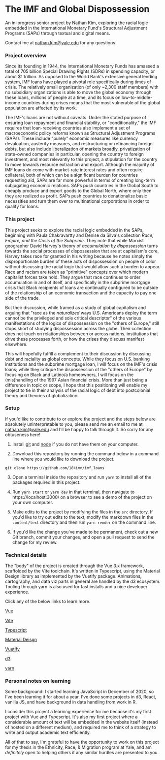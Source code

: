 # The IMF and Global Dispossession

An in-progress senior project by Nathan Kim, exploring the racial
logic embedded in the International Monetary Fund's Structural
Adjustment Programs (SAPs) through textual and digital means.

Contact me at nathan.kim@yale.edu for any questions.

### Project overview

Since its founding in 1944, the International Monetary Funds has
amassed a total of 705 billion Special Drawing Rights (SDRs) in
spending capacity, or about \$1 trillion. As opposed to the World
Bank's extensive general lending system, IMF loans have played a
pivotal role specifically during times of crisis. The relatively small
organization (of only \~2,300 staff members) with no subsidiary
organizations is able to move the global economy through these loans,
millions of people at a time, and its focus on low-to-middle-income
countries during crises means that the most vulnerable of the global
population are affected by its work.

The IMF's loans are not without caveats. Under the stated purpose of
ensuring loan repayment and financial stability, or "conditionality,"
the IMF requires that loan-receiving countries also implement a set of
macroeconomic policy reforms known as Structural Adjustment Programs
(SAPs). These include "purely" economic measures like currency
devaluation, austerity measures, and restructuring or refinancing
foreign debts, but also include liberalization of markets broadly,
privatization of state-owned companies in particular, opening the
country to foreign investment, and most relevantly to this project, a
stipulation for the country to move towards resource extraction and
export. Although the majority of IMF loans do come with market-rate
interest rates and often require collateral, both of which can be a
significant burden for countries requesting aid, SAPs are far more
powerful in terms of creating long-term subjugating economic
relations. SAPs push countries in the Global South to cheaply produce
and export goods to the Global North, where only then they are
realized as profit. SAPs push countries to denationalize basic
necessities and turn them over to multinational corporations in order
to qualify for loans.

### This project

This project seeks to explore the racial logic embedded in the SAPs,
beginning with Paula Chakravartty and Denise da Silva's collection
_Race, Empire, and the Crisis of the Subprime_. They note that while
Marxist geographer David Harvey's theory of _accumulation by
dispossession_ turns towards the social processes of dispossession
that are at capitalism's core, Harvey takes race for granted in his
writing because he notes simply the disproportionate burden of these
acts of dispossession on people of color without discussing the racial
logic that would allow such a burden to appear. Race and racism are
taken as "primitive" concepts over which modern capitalist forces take
hold. They argue that race continues to order accumulation in and of
itself, and specifically in the subprime mortgage crisis that Black
recipients of loans are continually configured to be outside of the
relationship of an economic transaction and the capacity to pay one
side of the trade.

But their discussion, while framed as a study of global capitalism and
arguing that "race as the _naturalized_ ways U.S. Americans deploy the
term cannot be the privileged and sole critical descriptor" of the
various manifestations of the logics of dispossession on the "others
of Europe," still stops short of studying dispossession across the
globe. Their collection does not touch on relationships between or
across nations, institutions that drive these processes forth, or how
the crises they discuss manifest elsewhere.

This will hopefully fulfill a complement to their discussion by
discussing debt and raciality as global concepts. While they focus on
U.S. banking institutions and the subprime mortgage loan, I will focus
on the IMF's crisis loans; while they critique the dispossession of
the "others of Europe" by focusing on Black and Latino/a homeowners, I
will focus on the (mis)handling of the 1997 Asian financial crisis.
More than just being a difference in topic or scope, I hope that this
positioning will enable my project to tie in their analysis of the
racial logic of debt into postcolonial theory and theories of
globalization.

### Setup

If you'd like to contribute to or explore the project and the steps
below are absolutely uninterpretable to you, please send me an email
to me at nathan.kim@yale.edu and I'll be happy to talk through it. So
sorry for any obtuseness here!

1. Install
   [git](https://git-scm.com/book/en/v2/Getting-Started-Installing-Git)
   and [node](https://nodejs.org/en/download/) if you do not have them
   on your computer.

2. Download this repository by running the command below in a command
   line where you would like to download the project.

```
git clone https://github.com/18kimn/imf_loans
```

3. Open a terminal inside the repository and run `yarn` to install all
   of the packages required in this project.

4. Run `yarn start` or `yarn dev` in that terminal, then navigate to
   https://localhost:3000/ on a browser to see a demo of the project
   on your own computer.

5. Make edits to the project by modifying the files in the `src`
   directory. If you'd like to try out edits to the text, modify the
   markdown files in the `content/text` directory and then run
   `yarn render` on the command line.

6. If you'd like the change you've made to be permanent, check out a
   new Git branch, commit your changes, and open a pull request to
   send the change for my review.

### Technical details

The "body" of the project is created through the Vue 3.x framework,
scaffolded by the Vite toolchain. It's written in Typescript, using
the Material Design library as implemented by the Vuetify package.
Animations, cartography, and data viz parts in general are handled by
the d3 ecosystem. Tooling through yarn is also used for fast installs
and a nice developer experience.

Click any of the below links to learn more.

[Vue](https://vuejs.org/)

[Vite](https://vitejs.dev/)

[Typescript](https://www.typescriptlang.org/)

[Material Deisgn](https://material.io/design)

[Vuetify](https://vuetifyjs.com/en/)

[d3](https://d3js.org/)

[yarn](https://yarnpkg.com)

### Personal notes on learning

Some background: I started learning JavaScript in December of 2020, so
I've been learning it for about a year. I've done some projects in d3,
React, vanilla JS, and have background in data handling from work in
R.

I consider this project a learning experience for me because it's my
first project with Vue and Typescript. It's also my first project
where a considerable amount of text will be embedded in the website
itself (instead of hosted on a different medium), and required me to
think of a strategy to write and output academic text efficiently.

All of that to say, I'm grateful to have the opportunity to work on
this project for my thesis in the Ethnicity, Race, & Migration program
at Yale, and am _definitely_ open to helping others if any similar
hurdles are presented to you.
